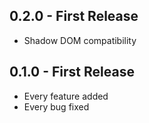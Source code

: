 ## 0.2.0 - First Release
* Shadow DOM compatibility


## 0.1.0 - First Release
* Every feature added
* Every bug fixed
